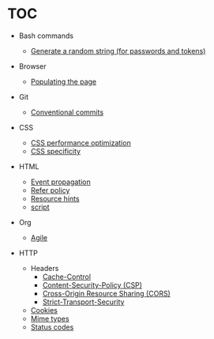 # TOC

- Bash commands  
  - [Generate a random string (for passwords and tokens)](https://hasanjoldic.github.io/notes/browser/generate-random-string)

- Browser  
  - [Populating the page](https://hasanjoldic.github.io/notes/browser/populating-the-page)

- Git  
  - [Conventional commits](https://hasanjoldic.github.io/notes/git/conventional-commits)

- CSS  
  - [CSS performance optimization](https://hasanjoldic.github.io/notes/css/css-performance-optimization)
  - [CSS specificity](https://hasanjoldic.github.io/notes/css/css-specificity)

- HTML  
  - [Event propagation](https://hasanjoldic.github.io/notes/html/event-propagation)
  - [Refer policy](https://hasanjoldic.github.io/notes/html/refer-policy)
  - [Resource hints](https://hasanjoldic.github.io/notes/html/resource-hints)
  - [script](https://hasanjoldic.github.io/notes/html/script)

- Org
  - [Agile](https://hasanjoldic.github.io/notes/org/agile)

- HTTP
  - Headers
    - [Cache-Control](https://hasanjoldic.github.io/notes/http/headers/cache-control)
    - [Content-Security-Policy (CSP)](https://hasanjoldic.github.io/notes/http/headers/content-security-policy)
    - [Cross-Origin Resource Sharing (CORS)](https://hasanjoldic.github.io/notes/http/headers/cross-origin-resource-sharing)
    - [Strict-Transport-Security](https://hasanjoldic.github.io/notes/http/headers/strict-transport-security)
  - [Cookies](https://hasanjoldic.github.io/notes/http/cookies)
  - [Mime types](https://hasanjoldic.github.io/notes/http/mime-types)
  - [Status codes](https://hasanjoldic.github.io/notes/http/status-codes)
